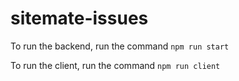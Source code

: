 # sitemate-issues

To run the backend, run the command `npm run start`

To run the client, run the command `npm run client`
